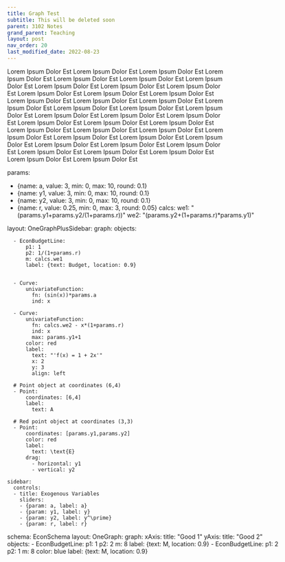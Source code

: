 ```yaml
---
title: Graph Test
subtitle: This will be deleted soon
parent: 3102 Notes
grand_parent: Teaching
layout: post
nav_order: 20
last_modified_date: 2022-08-23
---
```



<link href="https://kineticgraphs.org/css/kg.0.2.6.css" rel="stylesheet" type="text/css">
<script src="https://kineticgraphs.org/js/kg.0.2.6.js"></script>

<style>
.kg-container {
    margin-right: min(-1rem, -1 * (100vw - (100% + 20rem)) );
    max-width: 150%;
}
</style>

Lorem Ipsum Dolor Est Lorem Ipsum Dolor Est Lorem Ipsum Dolor Est Lorem Ipsum Dolor Est Lorem Ipsum Dolor Est Lorem Ipsum Dolor Est Lorem Ipsum Dolor Est Lorem Ipsum Dolor Est Lorem Ipsum Dolor Est Lorem Ipsum Dolor Est Lorem Ipsum Dolor Est Lorem Ipsum Dolor Est Lorem Ipsum Dolor Est Lorem Ipsum Dolor Est Lorem Ipsum Dolor Est Lorem Ipsum Dolor Est Lorem Ipsum Dolor Est Lorem Ipsum Dolor Est Lorem Ipsum Dolor Est Lorem Ipsum Dolor Est Lorem Ipsum Dolor Est Lorem Ipsum Dolor Est Lorem Ipsum Dolor Est Lorem Ipsum Dolor Est Lorem Ipsum Dolor Est Lorem Ipsum Dolor Est Lorem Ipsum Dolor Est Lorem Ipsum Dolor Est Lorem Ipsum Dolor Est Lorem Ipsum Dolor Est Lorem Ipsum Dolor Est Lorem Ipsum Dolor Est Lorem Ipsum Dolor Est Lorem Ipsum Dolor Est Lorem Ipsum Dolor Est Lorem Ipsum Dolor Est Lorem Ipsum Dolor Est Lorem Ipsum Dolor Est Lorem Ipsum Dolor Est Lorem Ipsum Dolor Est Lorem Ipsum Dolor Est 

<div class="kg-container">

params:
- {name: a, value: 3, min: 0, max: 10, round: 0.1}
- {name: y1, value: 3, min: 0, max: 10, round: 0.1}
- {name: y2, value: 3, min: 0, max: 10, round: 0.1}
- {name: r, value: 0.25, min: 0, max: 3, round: 0.05}
calcs:
  we1: "(params.y1+params.y2/(1+params.r))"
  we2: "(params.y2+(1+params.r)*params.y1)"


layout:
  OneGraphPlusSidebar:
    graph:
      objects:
      
      - EconBudgetLine:
          p1: 1
          p2: 1/(1+params.r)
          m: calcs.we1
          label: {text: Budget, location: 0.9}
      
      
      - Curve: 
          univariateFunction: 
            fn: (sin(x))*params.a
            ind: x
            
      - Curve: 
          univariateFunction: 
            fn: calcs.we2 - x*(1+params.r)
            ind: x
            max: params.y1+1
          color: red
          label:
            text: "'f(x) = 1 + 2x'"
            x: 2
            y: 3
            align: left

      # Point object at coordinates (6,4)
      - Point:
          coordinates: [6,4]
          label:
            text: A

      # Red point object at coordinates (3,3)
      - Point:
          coordinates: [params.y1,params.y2]
          color: red
          label:
            text: \text{E}
          drag: 
            - horizontal: y1
            - vertical: y2

    sidebar:
      controls:
      - title: Exogenous Variables
        sliders:
        - {param: a, label: a}
        - {param: y1, label: y}
        - {param: y2, label: y^\prime}
        - {param: r, label: r}

</div>




<div class="kg-container">

schema: EconSchema
layout:
  OneGraph:
    graph:
      xAxis: 
        title: "Good 1"
      yAxis: 
        title: "Good 2"
      objects: 
      - EconBudgetLine:
          p1: 1
          p2: 2
          m: 8
          label: {text: M, location: 0.9}
      - EconBudgetLine:
          p1: 2
          p2: 1
          m: 8
          color: blue
          label: {text: M, location: 0.9}

</div>